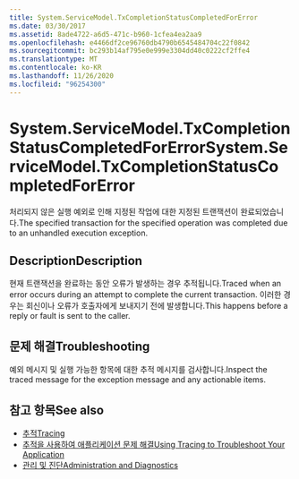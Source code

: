```yaml
---
title: System.ServiceModel.TxCompletionStatusCompletedForError
ms.date: 03/30/2017
ms.assetid: 8ade4722-a6d5-471c-b960-1cfea4ea2aa9
ms.openlocfilehash: e4466df2ce96760db4790b6545484704c22f0842
ms.sourcegitcommit: bc293b14af795e0e999e3304dd40c0222cf2ffe4
ms.translationtype: MT
ms.contentlocale: ko-KR
ms.lasthandoff: 11/26/2020
ms.locfileid: "96254300"
---
```

# <a name="systemservicemodeltxcompletionstatuscompletedforerror"></a><span data-ttu-id="bb425-102">System.ServiceModel.TxCompletionStatusCompletedForError</span><span class="sxs-lookup"><span data-stu-id="bb425-102">System.ServiceModel.TxCompletionStatusCompletedForError</span></span>

<span data-ttu-id="bb425-103">처리되지 않은 실행 예외로 인해 지정된 작업에 대한 지정된 트랜잭션이 완료되었습니다.</span><span class="sxs-lookup"><span data-stu-id="bb425-103">The specified transaction for the specified operation was completed due to an unhandled execution exception.</span></span>  
  
## <a name="description"></a><span data-ttu-id="bb425-104">Description</span><span class="sxs-lookup"><span data-stu-id="bb425-104">Description</span></span>  

 <span data-ttu-id="bb425-105">현재 트랜잭션을 완료하는 동안 오류가 발생하는 경우 추적됩니다.</span><span class="sxs-lookup"><span data-stu-id="bb425-105">Traced when an error occurs during an attempt to complete the current transaction.</span></span> <span data-ttu-id="bb425-106">이러한 경우는 회신이나 오류가 호출자에게 보내지기 전에 발생합니다.</span><span class="sxs-lookup"><span data-stu-id="bb425-106">This happens before a reply or fault is sent to the caller.</span></span>  
  
## <a name="troubleshooting"></a><span data-ttu-id="bb425-107">문제 해결</span><span class="sxs-lookup"><span data-stu-id="bb425-107">Troubleshooting</span></span>  

 <span data-ttu-id="bb425-108">예외 메시지 및 실행 가능한 항목에 대한 추적 메시지를 검사합니다.</span><span class="sxs-lookup"><span data-stu-id="bb425-108">Inspect the traced message for the exception message and any actionable items.</span></span>  
  
## <a name="see-also"></a><span data-ttu-id="bb425-109">참고 항목</span><span class="sxs-lookup"><span data-stu-id="bb425-109">See also</span></span>

- [<span data-ttu-id="bb425-110">추적</span><span class="sxs-lookup"><span data-stu-id="bb425-110">Tracing</span></span>](index.md)
- [<span data-ttu-id="bb425-111">추적을 사용하여 애플리케이션 문제 해결</span><span class="sxs-lookup"><span data-stu-id="bb425-111">Using Tracing to Troubleshoot Your Application</span></span>](using-tracing-to-troubleshoot-your-application.md)
- [<span data-ttu-id="bb425-112">관리 및 진단</span><span class="sxs-lookup"><span data-stu-id="bb425-112">Administration and Diagnostics</span></span>](../index.md)
